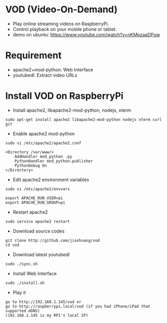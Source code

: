 # VOD (Video-On-Demand)

- Play online streaming videos on RaspberryPi.
- Control playback on your mobile phone or tablet.
- demo on ubuntu: https://www.youtube.com/watch?v=nKMpzaaDPuw

# Requirement

- apache2+mod-python: Web Interface
- youtubedl: Extract video URLs

# Install VOD on RaspberryPi

- Install apache2, libapache2-mod-python, nodejs, xterm
```
sudo apt-get install apache2 libapache2-mod-python nodejs xterm curl git
```

- Enable apache2 mod-python
``` 
sudo vi /etc/apache2/apache2.conf

<Directory /var/www/>
    AddHandler mod_python .py
    PythonHandler mod_python.publisher
    PythonDebug On
</Directory>
```

- Edit apache2 environment variables
```
sudo vi /etc/apache2/envvars

export APACHE_RUN_USER=pi
export APACHE_RUN_GROUP=pi
```

- Restart apache2
``` 
sudo service apache2 restart
```

- Download source codes
```
git clone http://github.com/jiashuang/vod
cd vod
```

- Download latest youtubedl
``` 
sudo ./sync.sh
```

- Install Web Interface
```
sudo ./install.sh
```

- Play it
```
go to http://192.168.1.145/vod or 
go to http://raspberrypi.local/vod (if you had iPhone/iPad that supported mDNS)
(192.168.1.145 is my RPI's local IP)
```

